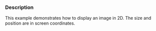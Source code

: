 ### Description
This example demonstrates how to display an image in 2D. The size and position are in screen coordinates.
